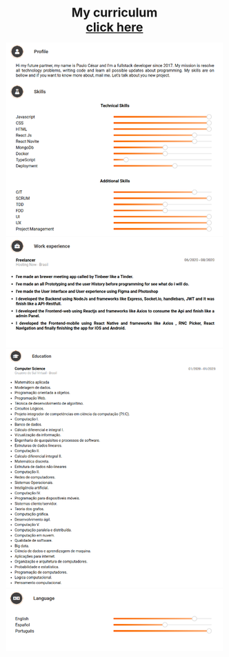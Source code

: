<div align='center'>
    <h1 align="center">My curriculum <br><span><a href="https://martins20.github.io/Curriculum/">click here</span></h1>    
    <img src="./assets/Profile_and_skills.png" alt='photo' />
    <img src="./assets/Work_experience.png" />
    <img src="./assets/Education.png" />
    <img src="./assets/Language.png" /> 
</div>
